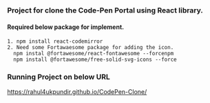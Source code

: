 ### Project for clone the Code-Pen Portal using React library.

 #### Required below package for implement.
    1. npm install react-codemirror
    2. Need some Fortawaesome package for adding the icon.
      npm instal @fortawesome/react-fontawesome --forcenpm 
      npm install @fortawesome/free-solid-svg-icons --force


### Running Project on below URL
https://rahul4ukpundir.github.io/CodePen-Clone/

